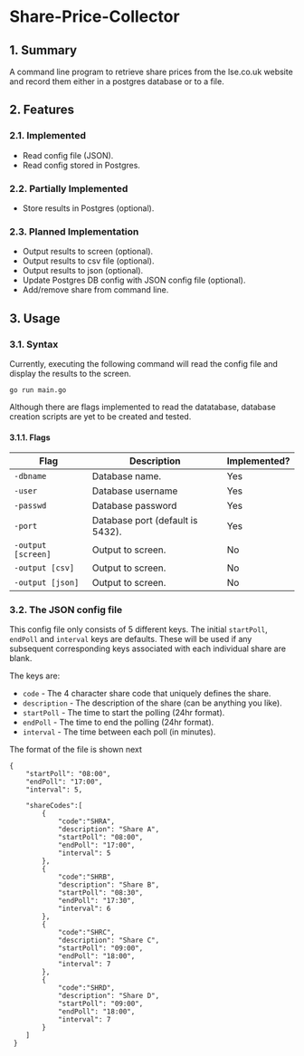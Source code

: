 # Share-Price-Collector

## 1. Summary

A command line program to retrieve share prices from the lse.co.uk website and record them either in a postgres database or to a file.

## 2. Features 

### 2.1. Implemented

 - Read config file (JSON).
 - Read config stored in Postgres.

### 2.2. Partially Implemented

 - Store results in Postgres (optional).

### 2.3. Planned Implementation

 - Output results to screen (optional).
 - Output results to csv file (optional).
 - Output results to json (optional).
 - Update Postgres DB config with JSON config file (optional).
 - Add/remove share from command line.

## 3. Usage

### 3.1. Syntax

Currently, executing the following command will read the config file and display the results to the screen.

```
go run main.go
```

Although there are flags implemented to read the datatabase, database creation scripts are yet to be created and tested.

#### 3.1.1. Flags


|Flag |Description | Implemented? |
--- | --- | ---
|`-dbname`|Database name.| Yes |
|`-user`|Database username| Yes |
|`-passwd`|Database password| Yes |
|`-port`|Database port (default is 5432).| Yes |
|`-output [screen]`|Output to screen.| No |
|`-output [csv]`|Output to screen.| No |
|`-output [json]`|Output to screen.| No |

### 3.2. The JSON config file

This config file only consists of 5 different keys. The initial `startPoll`,  `endPoll` and `interval` keys are defaults. These will be used if any subsequent corresponding keys associated with each individual share are blank.

The keys are:

 - `code` - The 4 character share code that uniquely defines the share.
 - `description` - The description of the share (can be anything you like).
 - `startPoll` - The time to start the polling (24hr format).
 - `endPoll` - The time to end the polling (24hr format).
 - `interval` - The time between each poll (in minutes).

 The format of the file is shown next

```
{
    "startPoll": "08:00",
    "endPoll": "17:00",
    "interval": 5,

    "shareCodes":[
        {
            "code":"SHRA",
            "description": "Share A",
            "startPoll": "08:00",
            "endPoll": "17:00",
            "interval": 5
        },
        {
            "code":"SHRB",
            "description": "Share B",
            "startPoll": "08:30",
            "endPoll": "17:30",
            "interval": 6
        },
        {
            "code":"SHRC",
            "description": "Share C",
            "startPoll": "09:00",
            "endPoll": "18:00",
            "interval": 7
        },
        {
            "code":"SHRD",
            "description": "Share D",
            "startPoll": "09:00",
            "endPoll": "18:00",
            "interval": 7
        }
    ]
 }
 ```